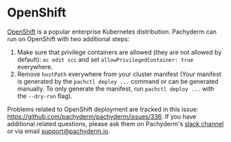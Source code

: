 # OpenShift

[OpenShift](https://www.openshift.com/) is a popular enterprise Kubernetes distribution.  Pachyderm can run on OpenShift with two additional steps:

1. Make sure that privilege containers are allowed (they are not allowed by default):  `oc edit scc` and set `allowPrivilegedContainer: true` everywhere.
2. Remove `hostPath` everywhere from your cluster manifest (Your manifest is generated by the `pachctl deploy ...` command or can be generated manually. To only generate the manifest, run `pachctl deploy ...` with the `--dry-run` flag).

Problems related to OpenShift deployment are tracked in this issue: https://github.com/pachyderm/pachyderm/issues/336.  If you have additional related questions, please ask them on Pachyderm's [slack channel](https://pachyderm-users.slack.com/messages) or via email support@pachyderm.io.

